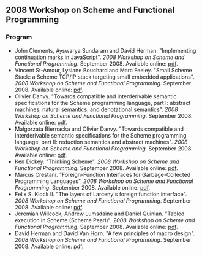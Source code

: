 ## 2008 Workshop on Scheme and Functional Programming

### Program

  * John Clements, Ayswarya Sundaram and David Herman. "Implementing continuation marks in JavaScript". _2008 Workshop on Scheme and Functional Programming_. September 2008. Available online: [pdf](https://raw.githubusercontent.com/scheme-live/library.readscheme.org/master/repository.readscheme.org/ftp/papers/sw2008/01-clements.pdf).
  * Vincent St-Amour, Lysiane Bouchard and Marc Feeley. "Small Scheme Stack: a Scheme TCP/IP stack targeting small embedded applications". _2008 Workshop on Scheme and Functional Programming_. September 2008. Available online: [pdf](https://raw.githubusercontent.com/scheme-live/library.readscheme.org/master/repository.readscheme.org/ftp/papers/sw2008/02-st-amour.pdf).
  * Olivier Danvy. "Towards compatible and interderivable semantic specifications for the Scheme programming language, part I: abstract machines, natural semantics, and denotational semantics". _2008 Workshop on Scheme and Functional Programming_. September 2008. Available online: [pdf](https://raw.githubusercontent.com/scheme-live/library.readscheme.org/master/repository.readscheme.org/ftp/papers/sw2008/03-danvy.pdf).
  * Małgorzata Biernacka and Olivier Danvy. "Towards compatible and interderivable semantic specifications for the Scheme programming language, part II: reduction semantics and abstract machines". _2008 Workshop on Scheme and Functional Programming_. September 2008. Available online: [pdf](https://raw.githubusercontent.com/scheme-live/library.readscheme.org/master/repository.readscheme.org/ftp/papers/sw2008/04-biernacka.pdf).
  * Ken Dickey. "Thinking Scheme". _2008 Workshop on Scheme and Functional Programming_. September 2008. Available online: [pdf](https://raw.githubusercontent.com/scheme-live/library.readscheme.org/master/repository.readscheme.org/ftp/papers/sw2008/05-dickey.pdf).
  * Marcus Crestani. "Foreign-Function Interfaces for Garbage-Collected Programming Languages". _2008 Workshop on Scheme and Functional Programming_. September 2008. Available online: [pdf](https://raw.githubusercontent.com/scheme-live/library.readscheme.org/master/repository.readscheme.org/ftp/papers/sw2008/06-crestani.pdf).
  * Felix S. Klock II. "The layers of Larceny's foreign function interface". _2008 Workshop on Scheme and Functional Programming_. September 2008. Available online: [pdf](https://raw.githubusercontent.com/scheme-live/library.readscheme.org/master/repository.readscheme.org/ftp/papers/sw2008/07-klock.pdf).
  * Jeremiah Willcock, Andrew Lumsdaine and Daniel Quinlan. "Tabled execution in Scheme (Scheme Pearl)". _2008 Workshop on Scheme and Functional Programming_. September 2008. Available online: [pdf](https://raw.githubusercontent.com/scheme-live/library.readscheme.org/master/repository.readscheme.org/ftp/papers/sw2008/08-willcock.pdf).
  * David Herman and David Van Horn. "A few principles of macro design". _2008 Workshop on Scheme and Functional Programming_. September 2008. Available online: [pdf](https://raw.githubusercontent.com/scheme-live/library.readscheme.org/master/repository.readscheme.org/ftp/papers/sw2008/09-herman.pdf).
